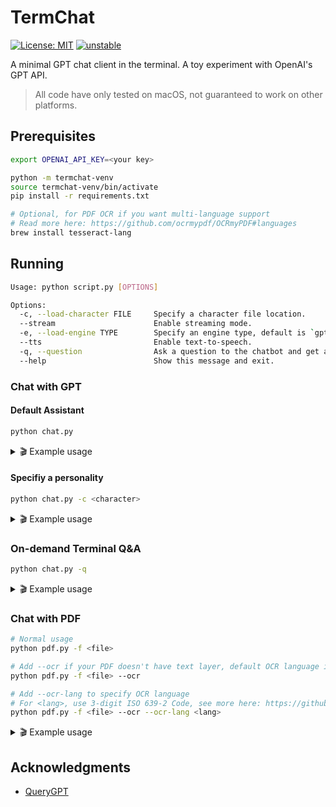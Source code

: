 # TermChat

[![License: MIT](https://img.shields.io/badge/License-MIT-yellow.svg)](https://opensource.org/licenses/MIT)
[![unstable](http://badges.github.io/stability-badges/dist/unstable.svg)](http://github.com/badges/stability-badges)

A minimal GPT chat client in the terminal. A toy experiment with OpenAI's GPT API.

> All code have only tested on macOS, not guaranteed to work on other platforms.

## Prerequisites

```bash
export OPENAI_API_KEY=<your key>
```

```bash
python -m termchat-venv
source termchat-venv/bin/activate
pip install -r requirements.txt
```

```bash
# Optional, for PDF OCR if you want multi-language support
# Read more here: https://github.com/ocrmypdf/OCRmyPDF#languages
brew install tesseract-lang
```

## Running

```bash
Usage: python script.py [OPTIONS]

Options:
  -c, --load-character FILE     Specify a character file location.
  --stream                      Enable streaming mode.
  -e, --load-engine TYPE        Specify an engine type, default is `gpt-3.5-turbo`.
  --tts                         Enable text-to-speech.
  -q, --question                Ask a question to the chatbot and get an answer directly.
  --help                        Show this message and exit.
```

### Chat with GPT

#### Default Assistant

```bash
python chat.py
```

<details>
  <summary> 🎬 Example usage </summary>

https://github.com/tommyjtl/termchat/assets/1622557/fb5d111b-42fb-4899-aeb6-c97202847a6f

</details>

#### Specifiy a personality

```bash
python chat.py -c <character>
```

<details>
  <summary> 🎬 Example usage </summary>

https://github.com/tommyjtl/termchat/assets/1622557/9d4ae7d7-d62b-4e28-b428-6b676d3780aa

</details>

### On-demand Terminal Q&A

```bash
python chat.py -q
```

<details>
  <summary> 🎬 Example usage </summary>

https://github.com/tommyjtl/termchat/assets/1622557/8b25b39f-3145-4ad8-886e-a39e3d165b9f

</details>

### Chat with PDF

```bash
# Normal usage
python pdf.py -f <file>

# Add --ocr if your PDF doesn't have text layer, default OCR language is English
python pdf.py -f <file> --ocr

# Add --ocr-lang to specify OCR language
# For <lang>, use 3-digit ISO 639-2 Code, see more here: https://github.com/tesseract-ocr/tessdata
python pdf.py -f <file> --ocr --ocr-lang <lang>
```

<details>
  <summary> 🎬 Example usage </summary>

https://github.com/tommyjtl/termchat/assets/1622557/40162508-3263-406b-bb7e-27558ae8d618

</details>

## Acknowledgments

- [QueryGPT](https://github.com/tsensei/QueryGPT)
